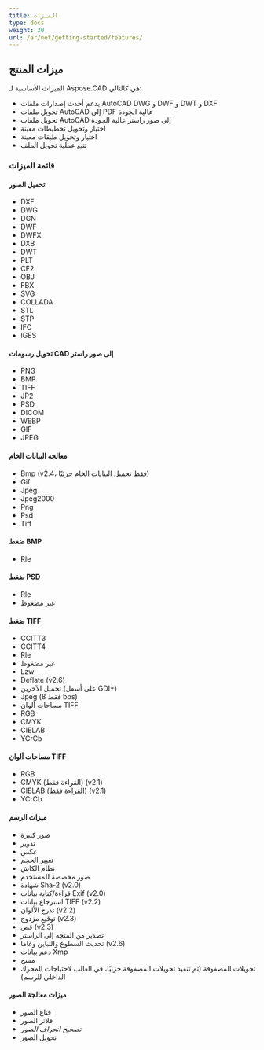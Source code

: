 ```yaml
---
title: الميزات
type: docs
weight: 30
url: /ar/net/getting-started/features/
---
```


## **ميزات المنتج**
الميزات الأساسية لـ Aspose.CAD هي كالتالي:

- يدعم أحدث إصدارات ملفات AutoCAD DWG و DWF و DWT و DXF
- تحويل ملفات AutoCAD إلى PDF عالية الجودة
- تحويل ملفات AutoCAD إلى صور راستر عالية الجودة
- اختيار وتحويل تخطيطات معينة
- اختيار وتحويل طبقات معينة
- تتبع عملية تحويل الملف

### **قائمة الميزات**
#### **تحميل الصور**
- DXF
- DWG
- DGN
- DWF
- DWFX
- DXB
- DWT
- PLT
- CF2
- OBJ
- FBX
- SVG
- COLLADA
- STL
- STP
- IFC
- IGES

#### **تحويل رسومات CAD إلى صور راستر**
- PNG
- BMP
- TIFF
- JP2
- PSD
- DICOM
- WEBP
- GIF
- JPEG

#### **معالجة البيانات الخام**
- Bmp (v2.4، فقط تحميل البيانات الخام جزئيًا)
- Gif
- Jpeg
- Jpeg2000
- Png
- Psd
- Tiff

#### **ضغط BMP**
- Rle

#### **ضغط PSD**
- Rle
- غير مضغوط

#### **ضغط TIFF**
- CCITT3
- CCITT4
- Rle
- غير مضغوط
- Lzw
- Deflate (v2.6)
- تحميل الآخرين (على أسفل GDI+)
- Jpeg (فقط 8 bps)
- مساحات ألوان TIFF
- RGB
- CMYK
- CIELAB
- YCrCb

#### **مساحات ألوان TIFF**
- RGB   
- CMYK (القراءة فقط) (v2.1)
- CIELAB (القراءة فقط) (v2.1)
- YCrCb

#### **ميزات الرسم**
- صور كبيرة   
- تدوير   
- عكس   
- تغيير الحجم   
- نظام الكاش   
- صور مخصصة للمستخدم   
- شهادة Sha-2 (v2.0)
- قراءة/كتابة بيانات Exif (v2.0)
- استرجاع بيانات TIFF (v2.2)
- تدرج الألوان (v2.2)
- توقيع مزدوج (v2.3)
- قص (v2.3)
- تصدير من المتجه إلى الراستر   
- تحديث السطوع والتباين وغاما (v2.6)
- دعم بيانات Xmp
- مسح 
- تحويلات المصفوفة (تم تنفيذ تحويلات المصفوفة جزئيًا، في الغالب لاحتياجات المحرك الداخلي للرسم)

#### **ميزات معالجة الصور**
- قناع الصور
- فلاتر الصور
- *تصحيح انحراف الصور*
- تحويل الصور
